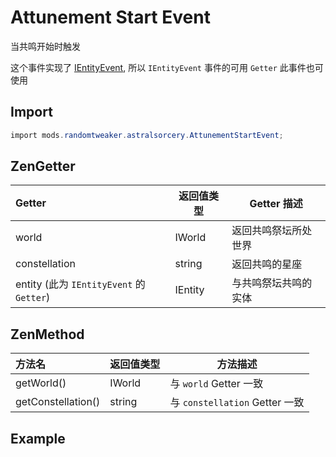 # Attunement Start Event

当共鸣开始时触发

这个事件实现了 [IEntityEvent](https://docs.blamejared.com/1.12/en/Vanilla/Events/Events/IEntityEvent), 所以 `IEntityEvent` 事件的可用 `Getter` 此事件也可使用

## Import

```csharp
import mods.randomtweaker.astralsorcery.AttunementStartEvent;
```

## ZenGetter

| Getter | 返回值类型 | Getter 描述 |
| :------ | ------ | ------ |
| world | IWorld | 返回共鸣祭坛所处世界 |
| constellation | string | 返回共鸣的星座 |
| entity (此为 `IEntityEvent` 的 `Getter`) | IEntity | 与共鸣祭坛共鸣的实体 |

## ZenMethod

| 方法名 | 返回值类型 | 方法描述 |
| :------ | ------ | ------ |
| getWorld() | IWorld | 与 `world` Getter 一致 |
| getConstellation() | string | 与 `constellation` Getter 一致 |

## Example

```csharp

```
